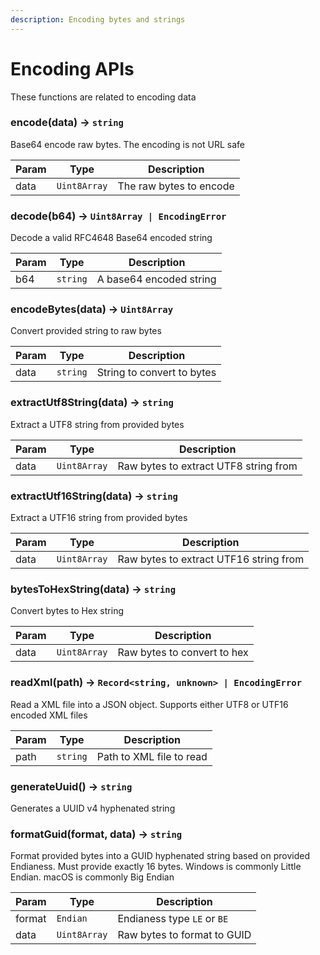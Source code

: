 ```yaml
---
description: Encoding bytes and strings
---
```


# Encoding APIs

These functions are related to encoding data

### encode(data) -> `string`

Base64 encode raw bytes. The encoding is not URL safe

| Param | Type         | Description             |
| ----- | ------------ | ----------------------- |
| data  | `Uint8Array` | The raw bytes to encode |

### decode(b64) -> `Uint8Array | EncodingError`

Decode a valid RFC4648 Base64 encoded string

| Param | Type     | Description             |
| ----- | -------- | ----------------------- |
| b64   | `string` | A base64 encoded string |

### encodeBytes(data) -> `Uint8Array`

Convert provided string to raw bytes

| Param | Type     | Description                |
| ----- | -------- | -------------------------- |
| data  | `string` | String to convert to bytes |

### extractUtf8String(data) -> `string`

Extract a UTF8 string from provided bytes

| Param | Type         | Description                           |
| ----- | ------------ | ------------------------------------- |
| data  | `Uint8Array` | Raw bytes to extract UTF8 string from |

### extractUtf16String(data) -> `string`

Extract a UTF16 string from provided bytes

| Param | Type         | Description                            |
| ----- | ------------ | -------------------------------------- |
| data  | `Uint8Array` | Raw bytes to extract UTF16 string from |

### bytesToHexString(data) -> `string`

Convert bytes to Hex string

| Param | Type         | Description                 |
| ----- | ------------ | --------------------------- |
| data  | `Uint8Array` | Raw bytes to convert to hex |

### readXml(path) -> `Record<string, unknown> | EncodingError`

Read a XML file into a JSON object. Supports either UTF8 or UTF16 encoded XML
files

| Param | Type     | Description              |
| ----- | -------- | ------------------------ |
| path  | `string` | Path to XML file to read |

### generateUuid() -> `string`

Generates a UUID v4 hyphenated string

### formatGuid(format, data) -> `string`

Format provided bytes into a GUID hyphenated string based on provided Endianess.
Must provide exactly 16 bytes. Windows is commonly Little Endian. macOS is
commonly Big Endian

| Param  | Type         | Description                 |
| ------ | ------------ | --------------------------- |
| format | `Endian`     | Endianess type `LE` or `BE` |
| data   | `Uint8Array` | Raw bytes to format to GUID |
